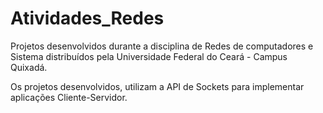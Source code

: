 # Atividades_Redes
Projetos desenvolvidos durante a disciplina de Redes de computadores e Sistema distribuídos pela Universidade Federal do Ceará - Campus Quixadá.

Os projetos desenvolvidos, utilizam a API de Sockets para implementar aplicações Cliente-Servidor.
